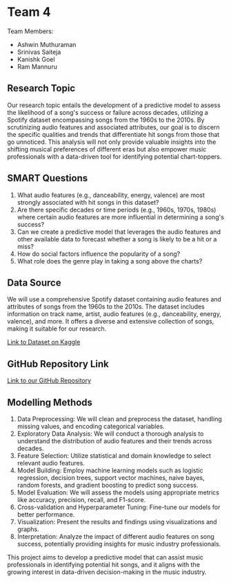 # Team 4

Team Members:
- Ashwin Muthuraman
- Srinivas Saiteja
- Kanishk Goel
- Ram Mannuru

## Research Topic

Our research topic entails the development of a predictive model to assess the likelihood of a song's success or failure across decades, utilizing a Spotify dataset encompassing songs from the 1960s to the 2010s. By scrutinizing audio features and associated attributes, our goal is to discern the specific qualities and trends that differentiate hit songs from those that go unnoticed. This analysis will not only provide valuable insights into the shifting musical preferences of different eras but also empower music professionals with a data-driven tool for identifying potential chart-toppers.

## SMART Questions

1. What audio features (e.g., danceability, energy, valence) are most strongly associated with hit songs in this dataset?
2. Are there specific decades or time periods (e.g., 1960s, 1970s, 1980s) where certain audio features are more influential in determining a song's success?
3. Can we create a predictive model that leverages the audio features and other available data to forecast whether a song is likely to be a hit or a miss?
4. How do social factors influence the popularity of a song?
5. What role does the genre play in taking a song above the charts?

## Data Source

We will use a comprehensive Spotify dataset containing audio features and attributes of songs from the 1960s to the 2010s. The dataset includes information on track name, artist, audio features (e.g., danceability, energy, valence), and more. It offers a diverse and extensive collection of songs, making it suitable for our research.

[Link to Dataset on Kaggle](https://www.kaggle.com/datasets/theoverman/the-spotify-hit-predictor-dataset?select=dataset-of-00s.csv)

## GitHub Repository Link

[Link to our GitHub Repository](https://github.com/AshwinMuthuraman/Team4Project_DATS6103_10)

## Modelling Methods

1. Data Preprocessing: We will clean and preprocess the dataset, handling missing values, and encoding categorical variables.
2. Exploratory Data Analysis: We will conduct a thorough analysis to understand the distribution of audio features and their trends across decades.
3. Feature Selection: Utilize statistical and domain knowledge to select relevant audio features.
4. Model Building: Employ machine learning models such as logistic regression, decision trees, support vector machines, naive bayes, random forests, and gradient boosting to predict song success.
5. Model Evaluation: We will assess the models using appropriate metrics like accuracy, precision, recall, and F1-score.
6. Cross-validation and Hyperparameter Tuning: Fine-tune our models for better performance.
7. Visualization: Present the results and findings using visualizations and graphs.
8. Interpretation: Analyze the impact of different audio features on song success, potentially providing insights for music industry professionals.

This project aims to develop a predictive model that can assist music professionals in identifying potential hit songs, and it aligns with the growing interest in data-driven decision-making in the music industry.

